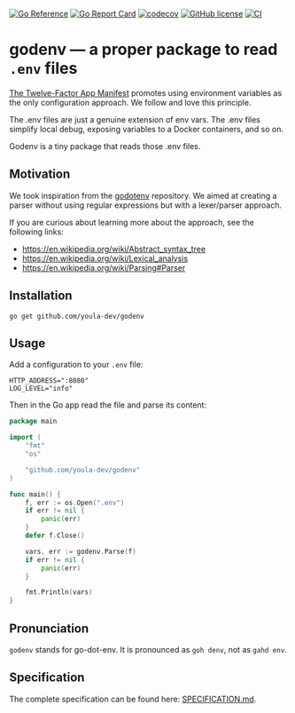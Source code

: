 [![Go Reference](https://pkg.go.dev/badge/github.com/youla-dev/godenv.svg)](https://pkg.go.dev/github.com/youla-dev/godenv)
[![Go Report Card](https://goreportcard.com/badge/github.com/youla-dev/godenv)](https://goreportcard.com/report/github.com/youla-dev/godenv)
[![codecov](https://codecov.io/gh/youla-dev/godenv/branch/main/graph/badge.svg?token=7A6DTWE9BK)](https://codecov.io/gh/youla-dev/godenv)
[![GitHub license](https://img.shields.io/github/license/youla-dev/godenv)](https://github.com/youla-dev/godenv/blob/main/LICENSE)
[![CI](https://github.com/youla-dev/godenv/actions/workflows/push.yml/badge.svg)](https://github.com/youla-dev/godenv/actions/workflows/push.yml)
# godenv — a proper package to read `.env` files

[The Twelve-Factor App Manifest] promotes using environment variables as the only configuration
approach. We follow and love this principle.

The .env files are just a genuine extension of env vars. The .env files simplify local debug,
exposing variables to a Docker containers, and so on.

Godenv is a tiny package that reads those .env files.

## Motivation

We took inspiration from the [godotenv] repository. We aimed at creating a parser without using
regular expressions but with a lexer/parser approach.

If you are curious about learning more about the approach, see the following links:

- https://en.wikipedia.org/wiki/Abstract_syntax_tree
- https://en.wikipedia.org/wiki/Lexical_analysis
- https://en.wikipedia.org/wiki/Parsing#Parser

## Installation

```shell
go get github.com/youla-dev/godenv
```

## Usage

Add a configuration to your `.env` file:

```dotenv
HTTP_ADDRESS=":8080"
LOG_LEVEL="info"
```

Then in the Go app read the file and parse its content:

```go
package main

import (
	"fmt"
	"os"

	"github.com/youla-dev/godenv"
)

func main() {
	f, err := os.Open(".env")
	if err != nil {
		panic(err)
	}
	defer f.Close()

	vars, err := godenv.Parse(f)
	if err != nil {
		panic(err)
	}

	fmt.Println(vars)
}
```

## Pronunciation

`godenv` stands for go-dot-env. It is pronounced as `goh denv`, not as `gahd env`.

## Specification

The complete specification can be found here: [SPECIFICATION.md](SPECIFICATION.md).

[//]: # (Links)

[godotenv]: https://github.com/joho/godotenv

[The Twelve-Factor App Manifest]: https://12factor.net/
